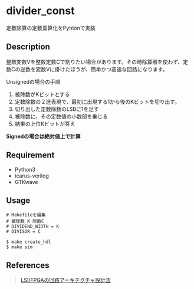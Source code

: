 # divider_const

定数除算の定数乗算化をPyhtonで実装

## Description
整数変数Vを整数定数Cで割りたい場合があります。その時除算器を使わず、定数Cの逆数を変数Vに掛けたほうが、簡単かつ高速な回路になります。

Unsignedの場合の手順

1. 被除数がKビットとする
2. 定数除数の２進表現で、最初に出現する1から後のKビットを切り出す。
3. 切り出した定数除数のLSBに1を足す
4. 被除数に、その定数値の小数部を乗じる
5. 結果の上位Kビットが答え

**Signedの場合は絶対値上で計算**

## Requirement
- Python3
- icarus-verilog
- GTKwave

## Usage

```bash:terminal
# Makefileを編集
# 被除数 K 除数C
# DIVIDEND_WIDTH = K
# DIVISOR = C

$ make create_hdl 
$ make sim
```

## References

> [LSI/FPGAの回路アーキテクチャ設計法](http://shop.cqpub.co.jp/hanbai/books/31/31091.html)
